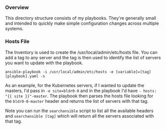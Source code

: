 ### Overview ###

This directory structure consists of my playbooks. They're generally small and intended to quickly make simple 
configuration changes across multiple systems.


### Hosts File ###

The Inventory is used to create the /usr/local/admin/etc/hosts file. You can add a tag to any server and the tag 
is then used to identify the list of servers you want to update with the playbook.

`ansible-playbook -i /usr/local/admin/etc/hosts -e [variable]=[tag] [playbook].yaml -s`

As an example, for the Kubernetes servers, if I wanted to update the masters, I'd pass in `-e site=bldr0-0` and in the 
playbook I'd have `- hosts: "{{ site }}"-master`. The playbook then parses the hosts file looking for the `bldr0-0-master` 
header and returns the list of servers with that tag.

Note you can run the `searchansible` script to list all the available headers and `searchansible [tag]` which will return 
all the servers associated with that tag.




